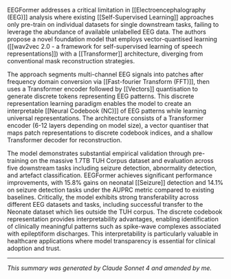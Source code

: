EEGFormer addresses a critical limitation in [[Electroencephalography (EEG)]] analysis where existing [[Self-Supervised Learning]] approaches only pre-train on individual datasets for single downstream tasks, failing to leverage the abundance of available unlabelled EEG data. The authors propose a novel foundation model that employs vector-quantised learning ([[wav2vec 2.0 - a framework for self-supervised learning of speech representations]]) with a [[Transformer]] architecture, diverging from conventional mask reconstruction strategies. 

The approach segments multi-channel EEG signals into patches after frequency domain conversion via [[Fast-fourier Transform (FFT)]], then uses a Transformer encoder followed by [[Vectors]] quantisation to generate discrete tokens representing EEG patterns. This discrete representation learning paradigm enables the model to create an interpretable [[Neural Codebook (NC)]] of EEG patterns while learning universal representations. The architecture consists of a Transformer encoder (6-12 layers depending on model size), a vector quantiser that maps patch representations to discrete codebook indices, and a shallow Transformer decoder for reconstruction.

The model demonstrates substantial empirical validation through pre-training on the massive 1.7TB TUH Corpus dataset and evaluation across five downstream tasks including seizure detection, abnormality detection, and artefact classification. EEGFormer achieves significant performance improvements, with 15.8% gains on neonatal [[Seizure]] detection and 14.1% on seizure detection tasks under the AUPRC metric compared to existing baselines. Critically, the model exhibits strong transferability across different EEG datasets and tasks, including successful transfer to the Neonate dataset which lies outside the TUH corpus. The discrete codebook representation provides interpretability advantages, enabling identification of clinically meaningful patterns such as spike-wave complexes associated with epileptiform discharges. This interpretability is particularly valuable in healthcare applications where model transparency is essential for clinical adoption and trust.

---

_This summary was generated by Claude Sonnet 4 and amended by me._